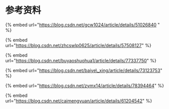# 参考资料

{% embed url="https://blog.csdn.net/gcw1024/article/details/51026840  " %}

{% embed url="https://blog.csdn.net/zhcswlp0625/article/details/57508127" %}

{% embed url="https://blog.csdn.net/buyaoshuohua1/article/details/77337750" %}

{% embed url="https://blog.csdn.net/baiye\_xing/article/details/73123753" %}

{% embed url="https://blog.csdn.net/zymx14/article/details/78394464" %}

{% embed url="https://blog.csdn.net/caimengyuan/article/details/61204542" %}

